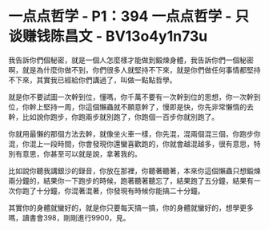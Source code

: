 # 一点点哲学 - P1：394 一点点哲学 - 只谈赚钱陈昌文 - BV13o4y1n73u

我告訴你們個秘密，就是一個人怎麼樣才能做到鍛煉身體，我告訴你們一個秘密啊，就是為什麼你做不到，你們很多人就堅持不下來，就是你們做任何事情都堅持不下來，其實我已經給你們講過了，叫做一點點哲學。

就是你不要試圖一次幹到位，懂嗎，你千萬不要有一次幹到位的思想，你一次幹到位，你幹上堅持一周，你這個懶蟲就不願意幹了，慢即是快，你先非常懶惰的去幹，比如說你跑步，你跑兩步就別跑了，你跑個一百步你就別跑了。

你就用最懶的那個方法去幹，就像坐火車一樣，你先混，混兩個混三個，你跑步你混，你混上一段時間，你會發現你還蠻喜歡跑的，你就會越混越多，很有意思，特別有意思，你甚至可以就是說，拿著我的。

比如說你聽我講銀沙的錄音，你放在那裡，你聽著聽著，本來你這個懶蟲只想鍛煉兩分鐘的，結果你一下跑步的時候，跑著聽著聽忘了，結果跑了五分鐘，結果有一次你跑了十分鐘，你混著混著，你發現有時候你能搞二十分鐘。

其實你的身體就蠻好的，就是你只要每天搞一搞，你的身體就蠻好的，想學更多嗎，讀書會398，剛剛進行9900，見。

